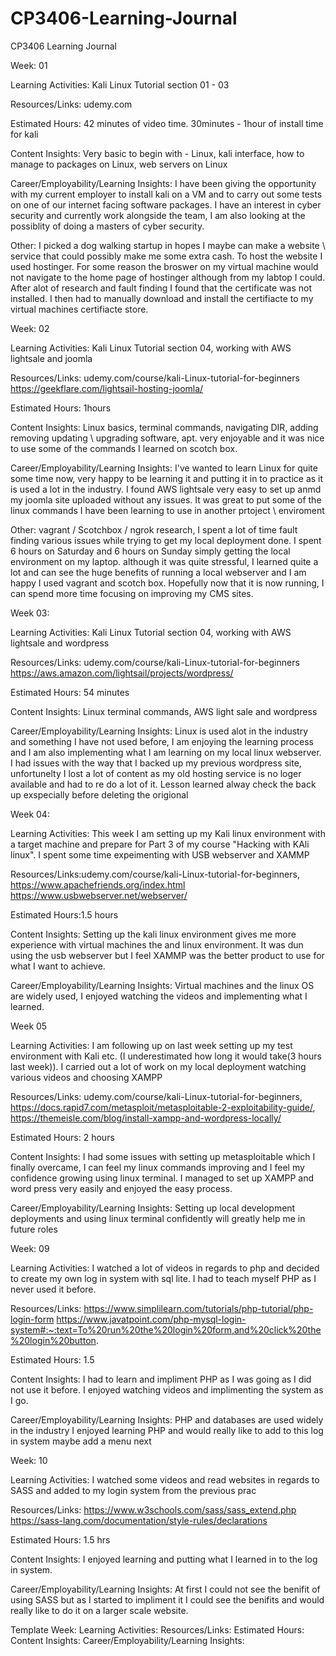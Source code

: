 # CP3406-Learning-Journal
CP3406 Learning Journal


Week: 01

Learning Activities: Kali Linux Tutorial section 01 - 03

Resources/Links: udemy.com 

Estimated Hours: 42 minutes of video time. 30minutes - 1hour of install time for kali

Content Insights:  Very basic to begin with - Linux, kali interface, how to manage to packages on Linux, web servers on Linux

Career/Employability/Learning Insights: I have been giving the opportunity with my current employer to install kali on a VM and to carry out some tests on one of our internet facing software packages. I have an interest in cyber security and currently work alongside the team, I am also looking at the possiblity of doing a masters of cyber security.  

Other: I picked a dog walking startup in hopes I maybe can make a website \ service that could possibly make me some extra cash. To host the website I used hostinger. For some reason the broswer on my virtual machine would not navigate to the home page of hostinger although from my labtop I could. After alot of research and fault finding I found that the certificate was not installed. I then had to manually download and install the certifiacte to my virtual machines certifiacte store. 




Week: 02

Learning Activities: Kali Linux Tutorial section 04, working with AWS lightsale and joomla 

Resources/Links: udemy.com/course/kali-Linux-tutorial-for-beginners https://geekflare.com/lightsail-hosting-joomla/ 

Estimated Hours: 1hours

Content Insights: Linux basics, terminal commands, navigating DIR, adding removing updating \ upgrading software, apt. very enjoyable and it was nice to use some of the commands I learned on scotch box.

Career/Employability/Learning Insights: I've wanted to learn Linux for quite some time now, very happy to be learning it and putting it in to practice as it is used a lot in the industry. I found AWS lightsale very easy to set up anmd my joomla site uploaded without any issues. It was great to put some of the linux commands I have been learning to use in another prtoject \ enviroment

Other: vagrant / Scotchbox / ngrok research, I spent a lot of time fault finding various issues while trying to get my local deployment done. I spent 6 hours on Saturday and 6 hours on Sunday simply getting the local environment on my laptop. although it was quite stressful, I learned quite a lot and can see the huge benefits of running a local webserver and I am happy I used vagrant and scotch box. Hopefully now that it is now running, I can spend more time focusing on improving my CMS sites.


Week 03:

Learning Activities: Kali Linux Tutorial section 04, working with AWS lightsale and wordpress

Resources/Links: udemy.com/course/kali-Linux-tutorial-for-beginners https://aws.amazon.com/lightsail/projects/wordpress/

Estimated Hours: 54 minutes

Content Insights: Linux terminal commands, AWS light sale and wordpress

Career/Employability/Learning Insights: Linux is used alot in the industry and something I have not used before, I am enjoying the learning process and I am also implementing what I am learning on my local linux webserver. I had issues with the way that I backed up my previous wordpress site, unfortunelty I lost a lot of content as my old hosting service is no loger available and had to re do a lot of it. Lesson learned alway check the back up exspecially before deleting the origional 

Week 04:

Learning Activities: This week I am setting up my Kali linux environment with a target machine and prepare for Part 3 of my course "Hacking with KAli linux". I spent some time expeimenting with USB webserver and XAMMP

Resources/Links:udemy.com/course/kali-Linux-tutorial-for-beginners, https://www.apachefriends.org/index.html https://www.usbwebserver.net/webserver/

Estimated Hours:1.5 hours

Content Insights: Setting up the kali linux environment gives me more experience with virtual machines the and linux environment. It was dun using the usb webserver but I feel XAMMP was the better product to use for what I want to achieve.

Career/Employability/Learning Insights: Virtual machines and the linux OS are widely used, I enjoyed watching the videos and implementing what I learned. 


Week 05

Learning Activities: I am following up on last week setting up my test environment with Kali etc. (I underestimated how long it would take(3 hours last week)). I carried out a lot of work on my local deployment watching various videos and choosing XAMPP

Resources/Links: udemy.com/course/kali-Linux-tutorial-for-beginners, https://docs.rapid7.com/metasploit/metasploitable-2-exploitability-guide/, https://themeisle.com/blog/install-xampp-and-wordpress-locally/

Estimated Hours: 2 hours

Content Insights: I had some issues with setting up metasploitable which I finally overcame, I can feel my linux commands improving and I feel my confidence growing using linux terminal. I managed to set up XAMPP and word press very easily and enjoyed the easy process. 

Career/Employability/Learning Insights: Setting up local development deployments and using linux terminal confidently will greatly help me in future roles





Week: 09

Learning Activities:  I watched a lot of videos in regards to php and decided to create my own log in system with sql lite. I had to teach myself PHP as I never used it before.

Resources/Links: https://www.simplilearn.com/tutorials/php-tutorial/php-login-form https://www.javatpoint.com/php-mysql-login-system#:~:text=To%20run%20the%20login%20form,and%20click%20the%20login%20button.

Estimated Hours: 1.5

Content Insights: I had to learn and impliment PHP as I was going as I did not use it before. I enjoyed watching videos and implimenting the system as I go.

Career/Employability/Learning Insights: PHP and databases are used widely in the industry I enjoyed learning PHP and would really like to add to this log in system maybe add a menu next


Week: 10 

Learning Activities: I watched some videos and read websites in regards to SASS and added to my login system from the previous prac 

Resources/Links: https://www.w3schools.com/sass/sass_extend.php https://sass-lang.com/documentation/style-rules/declarations

Estimated Hours: 1.5 hrs

Content Insights: I enjoyed learning and putting what I learned in to the log in system.

Career/Employability/Learning Insights: At first I could not see the benifit of using SASS but as I started to impliment it I could see the benifits and would really like to do it on a larger scale website.

Template
Week:
Learning Activities:
Resources/Links:
Estimated Hours:
Content Insights:
Career/Employability/Learning Insights:
